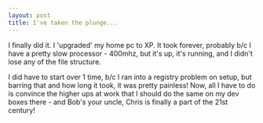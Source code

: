 ```yaml
---
layout: post
title: I've taken the plunge...
---
```

I finally did it. I 'upgraded' my home pc to XP. It took forever, probably b/c I have a pretty slow processor - 400mhz, but it's up, it's running, and I didn't lose any of the file structure.

I did have to start over 1 time, b/c I ran into a registry problem on setup, but barring that and how long it took, it was pretty painless! Now, all I have to do is convince the higher ups at work that I should do the same on my dev boxes there - and Bob's your uncle, Chris is finally a part of the 21st century!
